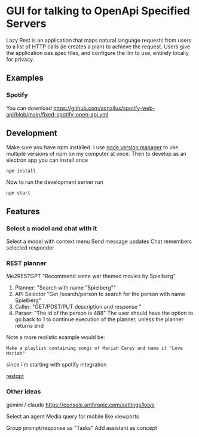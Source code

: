 # GUI for talking to OpenApi Specified Servers

Lazy Rest is an application that maps natural language requests from users to a list of HTTP calls (ie creates a plan) to achieve the request. Users give the application oas spec files, and configure the llm to use, entirely locally for privacy.

## Examples

### Spotify

You can download https://github.com/sonallux/spotify-web-api/blob/main/fixed-spotify-open-api.yml

## Development

Make sure you have npm installed. I
use [node version manager](https://github.com/nvm-sh/nvm?tab=readme-ov-file#installing-and-updating)
to use multiple versions of npm on my computer at once. Then to develop as an electron app you can install once

```shell
npm install
```

Now to run the development server run

```shell
npm start
```

## Features

### Select a model and chat with it

Select a model with context menu
Send message updates
Chat remembers selected responder

### REST planner

Me2RESTGPT "Recommend some war themed movies by Spielberg"

1. Planner: "Search with name "Spielberg""
2. API Selector "Get /search/person to search for the person with name Spielberg"
3. Caller: "GET/POST/PUT description and response "
4. Parser: "The id of the person is 488"
   The user should have the option to go back to 1 to continue execution of the planner, unless the planner returns end

Note a more realistic example would be:

```
Make a playlist containing songs of Mariah Carey and name it "Love Mariah"
```

since i'm starting with spotify integration

[restgpt](https://restgpt.github.io/)

### Other ideas

gemini / claude
https://console.anthropic.com/settings/keys

Select an agent
Media query for mobile like viewports

Group prompt/response as "Tasks"
Add assistant as concept
